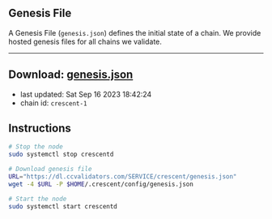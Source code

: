 ## Genesis File
A Genesis File (`genesis.json`) defines the initial state of a chain. We provide hosted genesis files for all chains we validate.

---
**Download: [genesis.json](https://dl.ccvalidators.com/SERVICE/crescent/genesis.json)**
---

- last updated: Sat Sep 16 2023 18:42:24
- chain id: `crescent-1`

## Instructions
```sh
# Stop the node
sudo systemctl stop crescentd

# Download genesis file
URL="https://dl.ccvalidators.com/SERVICE/crescent/genesis.json"
wget -4 $URL -P $HOME/.crescent/config/genesis.json

# Start the node
sudo systemctl start crescentd
```
